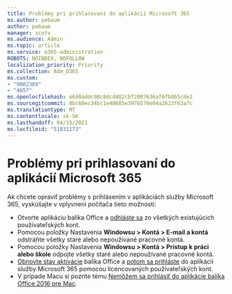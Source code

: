 ```yaml
---
title: Problémy pri prihlasovaní do aplikácií Microsoft 365
ms.author: pebaum
author: pebaum
manager: scotv
ms.audience: Admin
ms.topic: article
ms.service: o365-administration
ROBOTS: NOINDEX, NOFOLLOW
localization_priority: Priority
ms.collection: Adm_O365
ms.custom:
- "9002389"
- "4657"
ms.openlocfilehash: e6d0addc98c8dcd482cbf2007636af6fb8b5cde2
ms.sourcegitcommit: 8bc60ec34bc1e40685e3976576e04a2623f63a7c
ms.translationtype: MT
ms.contentlocale: sk-SK
ms.lasthandoff: 04/15/2021
ms.locfileid: "51831173"
---
```

# <a name="issues-signing-into-microsoft-365-apps"></a>Problémy pri prihlasovaní do aplikácií Microsoft 365

Ak chcete opraviť problémy s prihlásením v aplikáciách služby Microsoft 365, vyskúšajte v vplyvnení počítača tieto možnosti:

- Otvorte aplikáciu balíka Office a [odhláste sa](https://go.microsoft.com/fwlink/?linkid=2114082) zo všetkých existujúcich používateľských kont.
- Pomocou položky Nastavenia **Windowsu > Kontá > E-mail a kontá** odstráňte všetky staré alebo nepoužívané pracovné kontá.
- Pomocou položky Nastavenia **Windowsu > Kontá > Prístup k práci alebo škole** odpojte všetky staré alebo nepoužívané pracovné kontá.
- [Obnovte stav aktivácie](https://docs.microsoft.com/office365/troubleshoot/activation/reset-office-365-proplus-activation-state) balíka Office a [potom sa prihláste](https://support.office.com/article/sign-in-to-office-b9582171-fd1f-4284-9846-bdd72bb28426) do aplikácií služby Microsoft 365 pomocou licencovaných používateľských kont.
- V prípade Macu si pozrite tému [Nemôžem sa prihlásiť do aplikácie balíka Office 2016 pre Mac](https://docs.microsoft.com/office365/troubleshoot/authentication/sign-in-to-office-2016-for-mac-fail).
